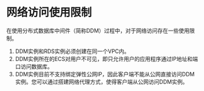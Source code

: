 # 网络访问使用限制<a name="ddm-01-0004"></a>

在使用分布式数据库中间件（简称DDM）过程中，对于网络访问存在一些使用限制。

1.  DDM实例和RDS实例必须创建在同一个VPC内。
2.  DDM实例所在的ECS对用户不可见，即只允许用户的应用程序通过IP地址和端口访问数据库。
3.  DDM实例目前不支持绑定弹性公网IP，因此客户端不能从公网直接访问DDM实例。您可以通过搭建网络代理方式，使得客户端从公网访问DDM实例。

